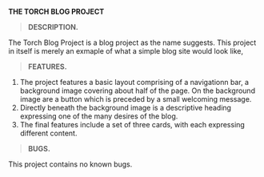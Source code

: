 **THE TORCH BLOG PROJECT**

>**DESCRIPTION.**

The Torch Blog Project is a blog project as the name suggests. This project in itself is merely an exmaple of what a simple blog site would look like,  

>**FEATURES.**
1. The project features a basic layout comprising of a navigationn bar, a background image covering about half of the page. On the background image are a button which is preceded by a small welcoming message.
2. Directly beneath the  background image is a descriptive heading expressing one of the many desires of the blog.
3. The final features include a set of three cards, with each expressing different content.

>**BUGS.**

This project contains no known bugs.